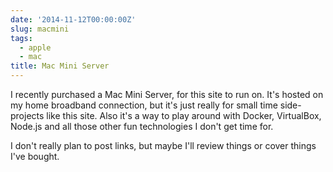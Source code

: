 ```yaml
---
date: '2014-11-12T00:00:00Z'
slug: macmini
tags:
  - apple
  - mac
title: Mac Mini Server
---
```


I recently purchased a Mac Mini Server, for this site to run on. It's hosted on
my home broadband connection, but it's just really for small time side-projects
like this site. Also it's a way to play around with Docker, VirtualBox, Node.js
and all those other fun technologies I don't get time for.

I don't really plan to post links, but maybe I'll review things or cover things
I've bought.
